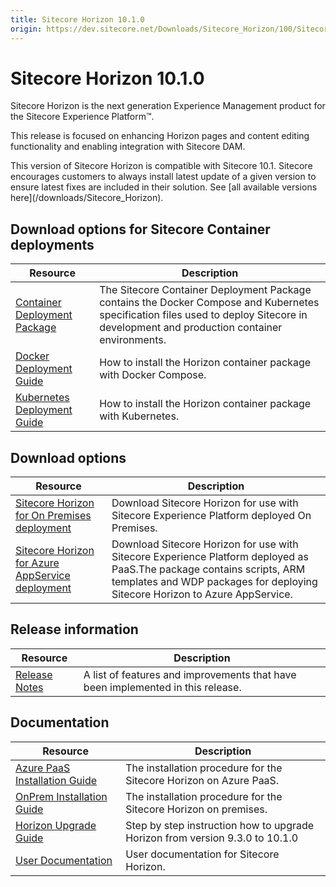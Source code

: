 ```yaml
---
title: Sitecore Horizon 10.1.0
origin: https://dev.sitecore.net/Downloads/Sitecore_Horizon/100/Sitecore_Horizon_1010.aspx
---
```


# Sitecore Horizon 10.1.0

Sitecore Horizon is the next generation Experience Management product for the Sitecore Experience Platform™.

This release is focused on enhancing Horizon pages and content editing functionality and enabling integration with Sitecore DAM.

  <Alert variant='warning' mb={4}>
    <AlertIcon />
    This version of Sitecore Horizon is compatible with Sitecore 10.1.
  </Alert>
  
  <Alert variant='warning' mb={4}>
    <AlertIcon />
    Sitecore encourages customers to always install latest update of a given version to ensure latest fixes are included in their solution. See [all available versions here](/downloads/Sitecore_Horizon).
  </Alert>
  

## Download options for Sitecore Container deployments

 | Resource | Description |
 | --- | --- |
 | [Container Deployment Package](https://github.com/Sitecore/container-deployment/releases/tag/horizon%2F10.1.0.02700) | The Sitecore Container Deployment Package contains the Docker Compose and Kubernetes specification files used to deploy Sitecore in development and production container environments. |
 | [Docker Deployment Guide](https://sitecoredev.azureedge.net/~/media/A207B056FC8B40D78EA62835C83C1DF7.ashx?date=20211213T170646) | How to install the Horizon container package with Docker Compose. |
 | [Kubernetes Deployment Guide](https://sitecoredev.azureedge.net/~/media/10B3FDFDB782419B8466AC34889D8908.ashx?date=20211213T170704) | How to install the Horizon container package with Kubernetes. |

## Download options

 | Resource | Description |
 | --- | --- |
 | [Sitecore Horizon for On Premises deployment](https://sitecoredev.azureedge.net/~/media/449B1DB68287405298A6C6805D282516.ashx?date=20210223T230312) | Download Sitecore Horizon for use with Sitecore Experience Platform deployed On Premises. |
 | [Sitecore Horizon for Azure AppService deployment](https://sitecoredev.azureedge.net/~/media/4EC556E328DE47B88B6705D87D79E58C.ashx?date=20210223T230357) | Download Sitecore Horizon for use with Sitecore Experience Platform deployed as PaaS.The package contains scripts, ARM templates and WDP packages for deploying Sitecore Horizon to Azure AppService. |

## Release information

 | Resource | Description |
 | --- | --- |
 | [Release Notes](https://dev.sitecore.net:443/downloads/Sitecore%20Horizon/100/Sitecore%20Horizon%201010/Release%20Notes) | A list of features and improvements that have been implemented in this release. |

## Documentation

 | Resource | Description |
 | --- | --- |
 | [Azure PaaS Installation Guide](https://sitecoredev.azureedge.net/~/media/DD004714454E446B8A48F61014D4B5DD.ashx?date=20211102T120344) | The installation procedure for the Sitecore Horizon on Azure PaaS. |
 | [OnPrem Installation Guide](https://sitecoredev.azureedge.net/~/media/840DBBD280104DD3812C98FEACA21E6C.ashx?date=20220223T153030) | The installation procedure for the Sitecore Horizon on premises. |
 | [Horizon Upgrade Guide](https://sitecoredev.azureedge.net/~/media/029DF725D633420F9CED273FCFC09331.ashx?date=20210224T172923) | Step by step instruction how to upgrade Horizon from version 9.3.0 to 10.1.0 |
 | [User Documentation](https://doc.sitecore.com/users/101/sitecore-experience-platform/en/horizon.html) | User documentation for Sitecore Horizon. |